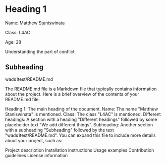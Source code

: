 # Heading 1

Name: Matthew Staniswinata

Class: L4AC

Age: 28

Understanding the part of conflict

## Subheading

wads1test/README.md

The README.md file is a Markdown file that typically contains information about the project.
 Here is a brief overview of the contents of your README.md file:

Heading 1: The main heading of the document.
Name: The name "Matthew Staniswinata" is mentioned.
Class: The class "L4AC" is mentioned.
Different headings: A section with a heading "Different headings" followed by some placeholder text "We add different things".
Subheading: Another section with a subheading "Subheading" followed by the text "wads1test/README.md".
You can expand this file to include more details about your project, such as:

Project description
Installation instructions
Usage examples
Contribution guidelines
License information
